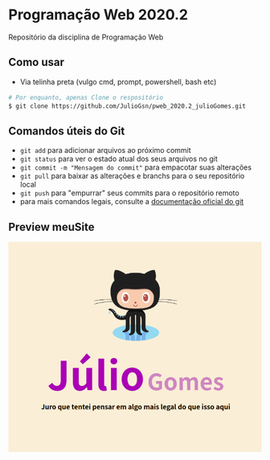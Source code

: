 # Programação Web 2020.2

Repositório da disciplina de Programação Web

## Como usar

* Via telinha preta (vulgo cmd, prompt, powershell, bash etc)

```bash
# Por enquanto, apenas Clone o respositório
$ git clone https://github.com/JulioGsn/pweb_2020.2_julioGomes.git
```

## Comandos úteis do Git

- `git add` para adicionar arquivos ao próximo commit
- `git status` para ver o estado atual dos seus arquivos no git
- `git commit -m "Mensagem do commit"` para empacotar suas alterações
- `git pull` para baixar as alterações e branchs para o seu repositório local
- `git push` para "empurrar" seus commits para o repositório remoto
- para mais comandos legais, consulte a [documentação oficial do git](https://git-scm.com/)

## Preview meuSite

![Preview do meuSite](meuSite/img/site-preview.png)